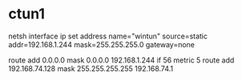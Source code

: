 # ctun1

netsh interface ip set address name="wintun" source=static addr=192.168.1.244 mask=255.255.255.0 gateway=none

route  add 0.0.0.0 mask 0.0.0.0 192.168.1.244 if 56 metric 5
route  add 192.168.74.128 mask 255.255.255.255 192.168.74.1